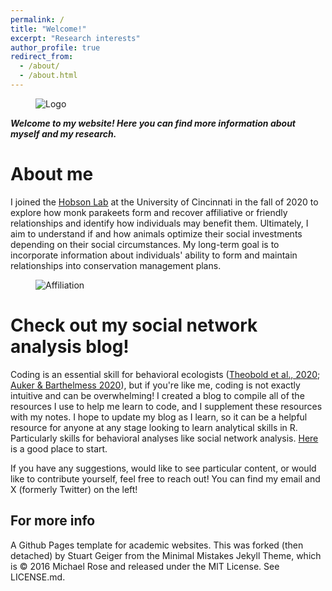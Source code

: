 ```yaml
---
permalink: /
title: "Welcome!"
excerpt: "Research interests"
author_profile: true
redirect_from: 
  - /about/
  - /about.html
---
```

<figure>
  <img src="https://github.com/claireloconnell/claireloconnell.github.io/assets/78130420/c8dd2dd5-2a87-4d28-8364-ed56efd7c87f"
 alt="Logo">
</figure>

_**Welcome to my website! Here you can find more information about myself and my research.**_

About me
======

I joined the [Hobson Lab](http://hobsonresearch.com/) at the University of Cincinnati in the fall of 2020 to explore how monk parakeets form and recover affiliative or friendly relationships and identify how individuals may benefit them. Ultimately, I aim to understand if and how animals optimize their social investments depending on their social circumstances. My long-term goal is to incorporate information about individuals' ability to form and maintain relationships into conservation management plans.  

<figure>
  <img src="https://github.com/claireloconnell/claireloconnell.github.io/assets/78130420/30ca2c3d-011d-4133-8455-9a2d3d06cc74"
 alt="Affiliation">
</figure>

**Check out my social network analysis blog!** 
======
Coding is an essential skill for behavioral ecologists ([Theobold et al., 2020](https://www.tandfonline.com/doi/full/10.1080/10691898.2020.1854636); [Auker & Barthelmess 2020](https://esajournals.onlinelibrary.wiley.com/doi/10.1002/ecs2.3060)), but if you're like me, coding is not exactly intuitive and can be overwhelming! I created a blog to compile all of the resources I use to help me learn to code, and I supplement these resources with my notes. I hope to update my blog as I learn, so it can be a helpful resource for anyone at any stage looking to learn analytical skills in R. Particularly skills for behavioral analyses like social network analysis. [Here](http://claireloconnell.github.io/posts/2021/12/SNArepository/) is a good place to start.

If you have any suggestions, would like to see particular content, or would like to contribute yourself, feel free to reach out! You can find my email and X (formerly Twitter) on the left!

For more info
------
A Github Pages template for academic websites. This was forked (then detached) by Stuart Geiger from the Minimal Mistakes Jekyll Theme, which is © 2016 Michael Rose and released under the MIT License. See LICENSE.md.
